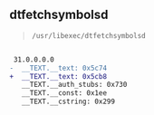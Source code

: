 ## dtfetchsymbolsd

> `/usr/libexec/dtfetchsymbolsd`

```diff

 31.0.0.0.0
-  __TEXT.__text: 0x5c74
+  __TEXT.__text: 0x5cb8
   __TEXT.__auth_stubs: 0x730
   __TEXT.__const: 0x1ee
   __TEXT.__cstring: 0x299

```
